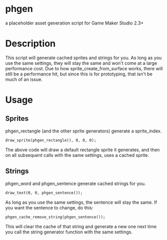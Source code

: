 # phgen
a placeholder asset generation script for Game Maker Studio 2.3+

# Description

This script will generate cached sprites and strings for you. As long as you use the same settings, they will stay the same and won't come at a large performance cost. Due to how sprite_create_from_surface works, there will still be a performance hit, but since this is for prototyping, that isn't be much of an issue.

# Usage

## Sprites

phgen_rectangle (and the other sprite generators) generate a sprite_index.

``draw_sprite(phgen_rectangle(), 0, 0, 0);``

The above code will draw a default rectangle sprite it generates, and then on all subsequent calls with the same settings, uses a cached sprite.

## Strings

phgen_word and phgen_sentence generate cached strings for you. 

``draw_text(0, 0, phgen_sentence());``

As long as you use the same settings, the sentence will stay the same. If you want the sentence to change, do this:

``phgen_cache_remove_string(phgen_sentence());``

This will clear the cache of that string and generate a new one next time you call the string generator function with the same settings.
